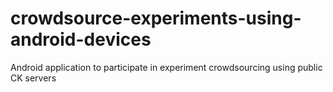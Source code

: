 # crowdsource-experiments-using-android-devices
Android application to participate in experiment crowdsourcing using public CK servers
